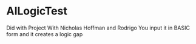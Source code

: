 # AILogicTest

Did with Project With Nicholas Hoffman and Rodrigo 
You input it in BASIC form and it creates a logic gap 
